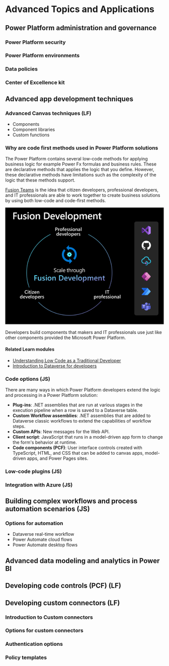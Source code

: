 # Advanced Topics and Applications

## Power Platform administration and governance

### Power Platform security

### Power Platform environments

### Data policies

### Center of Excellence kit

## Advanced app development techniques

### Advanced Canvas techniques (LF)

- Components
- Component libraries
- Custom functions

### Why are code first methods used in Power Platform solutions

The Power Platform contains several low-code methods for applying business logic for example Power Fx formulas and business rules. These are declarative methods that applies the logic that you define. However, these declarative methods have limitations such as the complexity of the logic that these methods support.

[Fusion Teams](https://learn.microsoft.com/power-platform/developer/fusion-development) is the idea that citizen developers, professional developers, and IT professionals are able to work together to create business solutions by using both low-code and code-first methods.

![Fusion development image with a circle of Citizen developers, Professional developers, and IT professionals](assets/fusion-development.png)

Developers build components that makers and IT professionals  use just like other components provided the  Microsoft Power Platform.

#### Related Learn modules

- [Understanding Low Code as a Traditional Developer](https://learn.microsoft.com/training/modules/understanding-low-code-as-a-traditional-developer)
- [Introduction to Dataverse for developers](https://learn.microsoft.com/training/modules/intro-cds-developers-power-platform)

### Code options (JS)

There are many ways in which Power Platform developers extend the logic and processing in a Power Platform solution:

- **Plug-ins**: .NET assemblies that are run at various stages in the execution pipeline when a row is saved to a Dataverse table.
- **Custom Workflow assemblies**: .NET assemblies that are added to Dataverse classic workflows to extend the capabilities of workflow steps.
- **Custom APIs**: New messages for the Web API.
- **Client script**: JavaScript that runs in a model-driven app form to change the form's behavior at runtime.
- **Code components (PCF)**: User interface controls created with TypeScript, HTML, and CSS that can be added to canvas apps, model-driven apps, and Power Pages sites.

### Low-code plugins (JS)

### Integration with Azure (JS)

## Building complex workflows and process automation scenarios (JS)

### Options for automation

- Dataverse real-time workflow
- Power Automate cloud flows
- Power Automate desktop flows

## Advanced data modeling and analytics in Power BI

## Developing code controls (PCF) (LF)

## Developing custom connectors (LF)

### Introduction to Custom connectors

### Options for custom connectors

### Authentication options

### Policy templates
